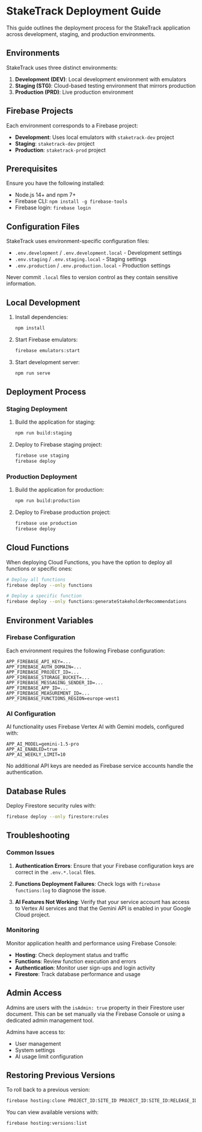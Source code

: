 # StakeTrack Deployment Guide

This guide outlines the deployment process for the StakeTrack application across development, staging, and production environments.

## Environments

StakeTrack uses three distinct environments:

1. **Development (DEV)**: Local development environment with emulators
2. **Staging (STG)**: Cloud-based testing environment that mirrors production
3. **Production (PRD)**: Live production environment

## Firebase Projects

Each environment corresponds to a Firebase project:

- **Development**: Uses local emulators with `staketrack-dev` project
- **Staging**: `staketrack-dev` project
- **Production**: `staketrack-prod` project

## Prerequisites

Ensure you have the following installed:

- Node.js 14+ and npm 7+
- Firebase CLI: `npm install -g firebase-tools`
- Firebase login: `firebase login`

## Configuration Files

StakeTrack uses environment-specific configuration files:

- `.env.development` / `.env.development.local` - Development settings
- `.env.staging` / `.env.staging.local` - Staging settings
- `.env.production` / `.env.production.local` - Production settings

Never commit `.local` files to version control as they contain sensitive information.

## Local Development

1. Install dependencies:
   ```bash
   npm install
   ```

2. Start Firebase emulators:
   ```bash
   firebase emulators:start
   ```

3. Start development server:
   ```bash
   npm run serve
   ```

## Deployment Process

### Staging Deployment

1. Build the application for staging:
   ```bash
   npm run build:staging
   ```

2. Deploy to Firebase staging project:
   ```bash
   firebase use staging
   firebase deploy
   ```

### Production Deployment

1. Build the application for production:
   ```bash
   npm run build:production
   ```

2. Deploy to Firebase production project:
   ```bash
   firebase use production
   firebase deploy
   ```

## Cloud Functions

When deploying Cloud Functions, you have the option to deploy all functions or specific ones:

```bash
# Deploy all functions
firebase deploy --only functions

# Deploy a specific function
firebase deploy --only functions:generateStakeholderRecommendations
```

## Environment Variables

### Firebase Configuration

Each environment requires the following Firebase configuration:

```
APP_FIREBASE_API_KEY=...
APP_FIREBASE_AUTH_DOMAIN=...
APP_FIREBASE_PROJECT_ID=...
APP_FIREBASE_STORAGE_BUCKET=...
APP_FIREBASE_MESSAGING_SENDER_ID=...
APP_FIREBASE_APP_ID=...
APP_FIREBASE_MEASUREMENT_ID=...
APP_FIREBASE_FUNCTIONS_REGION=europe-west1
```

### AI Configuration

AI functionality uses Firebase Vertex AI with Gemini models, configured with:

```
APP_AI_MODEL=gemini-1.5-pro
APP_AI_ENABLED=true
APP_AI_WEEKLY_LIMIT=10
```

No additional API keys are needed as Firebase service accounts handle the authentication.

## Database Rules

Deploy Firestore security rules with:

```bash
firebase deploy --only firestore:rules
```

## Troubleshooting

### Common Issues

1. **Authentication Errors**: Ensure that your Firebase configuration keys are correct in the `.env.*.local` files.

2. **Functions Deployment Failures**: Check logs with `firebase functions:log` to diagnose the issue.

3. **AI Features Not Working**: Verify that your service account has access to Vertex AI services and that the Gemini API is enabled in your Google Cloud project.

### Monitoring

Monitor application health and performance using Firebase Console:

- **Hosting**: Check deployment status and traffic
- **Functions**: Review function execution and errors
- **Authentication**: Monitor user sign-ups and login activity
- **Firestore**: Track database performance and usage

## Admin Access

Admins are users with the `isAdmin: true` property in their Firestore user document. This can be set manually via the Firebase Console or using a dedicated admin management tool.

Admins have access to:
- User management
- System settings
- AI usage limit configuration

## Restoring Previous Versions

To roll back to a previous version:

```bash
firebase hosting:clone PROJECT_ID:SITE_ID PROJECT_ID:SITE_ID:RELEASE_ID
```

You can view available versions with:

```bash
firebase hosting:versions:list
``` 